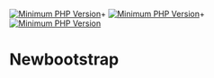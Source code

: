 [![Minimum PHP Version](https://img.shields.io/badge/php-5.3%20--%207.4-blue.svg?style=flat-square)](https://php.net/)+
[![Minimum PHP Version](https://img.shields.io/badge/php-%3E%3D5.5-blue.svg?style=flat-square)](https://php.net/)+
[![Minimum PHP Version](https://img.shields.io/badge/php-%3E%3D%208.1-8892BF.svg?style=flat-square)](https://php.net/)
# Newbootstrap
